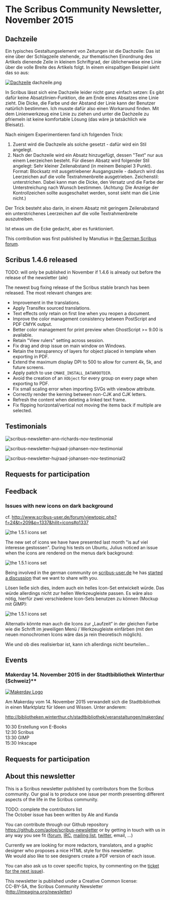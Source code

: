 # The Scribus Community Newsletter, November 2015

## Dachzeile

Ein typisches Gestaltungselement von Zeitungen ist die Dachzeile: Das ist eine über der Schlagzeile stehende, zur thematischen Einordnung des Artikels dienende Zeile in kleinem Schriftgrad, der üblicherweise eine Linie über die volle Breite des Artikels folgt. In einem einspaltigen Beispiel sieht das so aus:

[![Dachzeile](images/dachzeile-preview.png)](images/dachzeile.png)
dachzeile.png

In Scribus lässt sich eine Dachzeile leider nicht ganz einfach setzen: Es gibt dafür keine Absatzlinien-Funktion, die am Ende eines Absatzes eine Linie zieht. Die Dicke, die Farbe und der Abstand der Linie kann der Benutzer natürlich bestimmen. Ich musste dafür also einen Workaround finden. Mit dem Linienwerkzeug eine Linie zu ziehen und unter die Dachzeile zu pfriemeln ist keine komfortable Lösung (das wäre ja tatsächlich wie Bleisatz).

Nach einigem Experimentieren fand ich folgenden Trick:

1. Zuerst wird die Dachzeile als solche gesetzt - dafür wird ein Stil angelegt.
2. Nach der Dachzeile wird ein Absatz hinzugefügt, dessen "Text" nur aus einem Leerzeichen besteht. Für diesen Absatz wird folgender Stil angelegt: Sehr kleiner Zeilenabstand (in meinem Beispiel 3 Punkt). Format: Blocksatz mit ausgetriebener Ausgangszeile - dadurch wird das Leerzeichen auf die volle Textrahmenbreite ausgetrieben. Zeichenstil: unterstrichen. Dabei kann man die Dicke, den Versatz und die Farbe der Unterstreichung nach Wunsch bestimmen. (Achtung: Die Anzeige der Kontrollzeichen sollte ausgeschaltet werden, sonst sieht man die Linie nicht.)

Der Trick besteht also darin, in einem Absatz mit geringem Zeilenabstand ein unterstrichenes Leerzeichen auf die volle Textrahmenbreite auszutreiben.

Ist etwas um die Ecke gedacht, aber es funktioniert.

This contribution was first published by Manutius in [the German Scribus forum](http://scribus-user.de/forum).

## Scribus 1.4.6 released

TODO: will only be published in November if 1.4.6 is already out before the release of the newsletter (ale)

The newest bug fixing release of the Scribus stable branch has been released. The most relevant changes are:

- Improvement in the translations.
- Apply Transifex sourced translations.
- Text effects only retain on first line when you reopen a document.
- Improve the color management consistency between PostScript and PDF CMYK output.
- Better color management for print preview when GhostScript >= 9.00 is available.
- Retain "View rulers" setting across session.
- Fix drag and drop issue on main window on Windows.
- Retain the transparency of layers for object placed in template when exporting in PDF.
- Extend the maximum display DPI to 500 to allow for current 4k, 5k, and future screens.
- Apply patch to use `CMAKE_INSTALL_DATAROOTDIR`.
- Avoid the creation of an `XObject` for every group on every page when exporting to PDF.
- Fix small scaling error when importing SVGs with viewbow attribute.
- Correctly render the kerning between non-CJK and CJK letters.
- Refresh the content when deleting a linked text frame.
- Fix flipping horizontal/vertical not moving the items back if multiple are selected.

## Testimonials

![scribus-newsletter-ann-richards-nov-testimonial](images/testimonial-ann-richards.png)

![scribus-newsletter-hujraad-johansen-nov-testimonial](images/testimonial-hujraad-johansen.png)

![scribus-newsletter-hujraad-johansen-nov-testimonial2](images/testimonial-hujraad-johansen-2.png)

## Requests for participation

## Feedback

### Issues with new icons on dark background

cf. <http://www.scribus-user.de/forum/viewtopic.php?f=24&t=209&p=1337&hilit=icons#p1337>

![the 1.5.1 icons set](images/feedbkack-icons-ui.png)

The new set of icons we have have presented last month "is auf viel interesse gestossen". During his tests on Ubuntu, Julius noticed an issue when the icons are rendered on the menus dark background:

![the 1.5.1 icons set](images/feedbkack-icons-dark-menus.png)

Being involved in the german community on [scribus-user.de](http://scribus-user.de/forum/) he has [started a discussion](http://www.scribus-user.de/forum/viewtopic.php?f=24&t=209) that we want to share with you.

Lösen ließe sich dies, indem auch ein helles Icon-Set entwickelt würde. Das würde allerdings nicht zur hellen Werkzeugleiste passen. Es wäre also nötig, hierfür zwei verschiedene Icon-Sets benutzen zu können (Mockup mit GIMP):

![the 1.5.1 icons set](images/feedbkack-icons-sketch.png)


Alternativ könnte man auch die Icons zur „Laufzeit“ in der gleichen Farbe wie die Schrift im jeweiligen Menü / Werkzeugleiste einfärben (mit den neuen monochromen Icons wäre das ja rein theoretisch möglich).

Wie und ob dies realisierbar ist, kann ich allerdings nicht beurteilen...

## Events

### Makerday 14. November 2015 in der Stadtbibliothek Winterthur (Schweiz)**

[![Makerday Logo](images/event-makerday-winterthur.png)](http://bibliotheken.winterthur.ch/stadtbibliothek/veranstaltungen/makerday/)

Am Makerday vom 14. November 2015 verwandelt sich die Stadtbibliothek in einen Marktplatz für Ideen und Wissen. Unter anderem:

<http://bibliotheken.winterthur.ch/stadtbibliothek/veranstaltungen/makerday/>  

10:30 Erstellung von E-Books  
12:30 Scribus  
13:30 GIMP  
15:30 Inkscape


## Requests for participation

## About this newsletter

This is a Scribus newsletter published by contributors from the Scribus community.
Our goal is to produce one issue per month presenting different aspects of the life in the Scribus community.

TODO: complete the contributors list  
The October issue has been written by Ale and Kunda

You can contribute through our Github repository <https://github.com/aoloe/scribus-newsletter> or by getting in touch with us in any way you see fit ([forum](http://forums.scribus.net), [IRC](http://webchat.freenode.net/?channels=scribus), [mailing list](http://lists.scribus.net), [twitter](https://twitter.com/scribus), email, ...)

Currently we are looking for more redactors, translators, and a graphic designer who proposes a nice HTML style for this newsletter.  
We would also like to see designers create a PDF version of each issue.

You can also ask us to cover specific topics, by commenting on the [ticket for the next issue](https://github.com/aoloe/scribus-newsletter/issues/14)).

This newsletter is published under a Creative Common license:  
CC-BY-SA, the Scribus Community Newsletter (<http://impagina.org/newsletter>)
